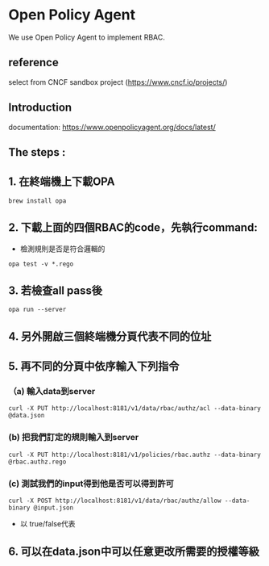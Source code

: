 # Open Policy Agent 
We use Open Policy Agent to implement RBAC.
## reference
select from CNCF sandbox project (https://www.cncf.io/projects/)
## Introduction
documentation: https://www.openpolicyagent.org/docs/latest/

## The steps : 
## 1. 在終端機上下載OPA

```
brew install opa
```

## 2. 下載上面的四個RBAC的code，先執行command:
- 檢測規則是否是符合邏輯的
```
opa test -v *.rego
```


## 3. 若檢查all pass後
```
opa run --server
```

## 4. 另外開啟三個終端機分頁代表不同的位址

## 5. 再不同的分頁中依序輸入下列指令

### （a) 輸入data到server
```
curl -X PUT http://localhost:8181/v1/data/rbac/authz/acl --data-binary @data.json
```

### (b) 把我們訂定的規則輸入到server
```
curl -X PUT http://localhost:8181/v1/policies/rbac.authz --data-binary @rbac.authz.rego
```

### (c) 測試我們的input得到他是否可以得到許可
 ```
 curl -X POST http://localhost:8181/v1/data/rbac/authz/allow --data-binary @input.json
```
- 以 true/false代表

## 6. 可以在data.json中可以任意更改所需要的授權等級
